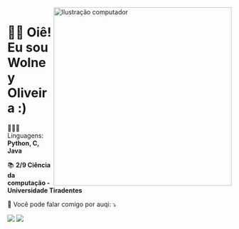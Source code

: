 <img src="https://raw.githubusercontent.com/MicaelliMedeiros/micaellimedeiros/master/image/computer-illustration.png" min-width="400px" max-width="400px" width="400px" align="right" alt="Ilustração computador">

# 👋🏻 Oiê! Eu sou Wolney Oliveira :)

<p align="left">
  👨🏻‍💻 Linguagens: <strong>Python, C, Java</strong>
</p>

<p align="left">
 📚 <strong>2/9 Ciência da computação - Universidade Tiradentes</strong>
</p>

<p align="left">
  📨 Você pode falar comigo por auqi: ⤵️
</p>

<p align="left">
  <a href="https://www.linkedin.com/in/wolney-oliveira" alt="Linkedin">
  <img src="https://img.shields.io/badge/-Linkedin-0e76a8?style=flat-square&logo=Linkedin&logoColor=white&link=www.linkedin.com/in/wolney-oliveira" /></a>

  <a href="https://www.instagram.com/wolney_fo" alt="Instagram">
  <img src="https://img.shields.io/badge/-Instagram-DF0174?style=flat-square&labelColor=DF0174&logo=instagram&logoColor=white&link=https://www.instagram.com/wolney_fo/"/></a>
</p>  
